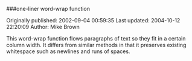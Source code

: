 ###one-liner word-wrap function

Originally published: 2002-09-04 00:59:35
Last updated: 2004-10-12 22:20:09
Author: Mike Brown

This word-wrap function flows paragraphs of text so they fit in a certain column width. It differs from similar methods in that it preserves existing whitespace such as newlines and runs of spaces.